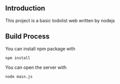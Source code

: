 ## Introduction

This project is a basic todolist web written by nodejs

## Build Process

You can install npm package with
```
npm install
```
You can open the server with
```
node main.js
```
